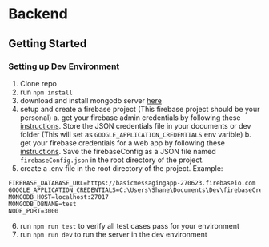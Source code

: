
# Backend 
## Getting Started
### Setting up Dev Environment
1. Clone repo
2. run `npm install`
3. download and install mongodb server [here]([https://www.mongodb.com/download-center/community](https://www.mongodb.com/download-center/community))
4. setup and create a firebase project (This firebase project should be your personal)
a. get your firebase admin credentials by following these [instructions](https://firebase.google.com/docs/admin/setup#initialize-sdk). Store the JSON credentials file in your documents or dev folder (This will set as `GOOGLE_APPLICATION_CREDENTIALS` env varible)
b. get your firebase credentials for a web app by following these [instructions](https://firebase.google.com/docs/web/setup#register-app). Save the firebaseConfig as a JSON file named `firebaseConfig.json` in the root directory of the project.
5. create a .env file in the root directory of the project. Example:
```
FIREBASE_DATABASE_URL=https://basicmessagingapp-270623.firebaseio.com
GOOGLE_APPLICATION_CREDENTIALS=C:\Users\Shane\Documents\Dev\firebaseCredentials.json
MONGODB_HOST=localhost:27017
MONGODB_DBNAME=test
NODE_PORT=3000
```
6. run `npm run test` to verify all test cases pass for your environment
7. run `npm run dev` to run the server in the dev environment

